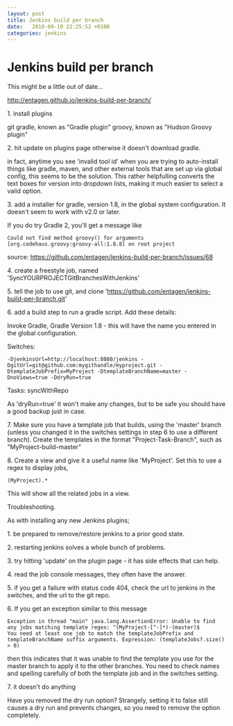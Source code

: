 ```yaml
---
layout: post
title: Jenkins build per branch
date:   2018-09-19 22:25:52 +0100
categories: jenkins
---
```

Jenkins build per branch
========================

This might be a little out of date...

<http://entagen.github.io/jenkins-build-per-branch/>

1\. install plugins

git gradle, known as \"Gradle plugin\" groovy, known as \"Hudson Groovy
plugin\"

2\. hit update on plugins page otherwise it doesn't download gradle.

in fact, anytime you see 'invalid tool id' when you are trying to
auto-install things like gradle, maven, and other external tools that
are set up via global config, this seems to be the solution. This rather
helpfulling converts the text boxes for version into dropdown lists,
making it much easier to select a valid option.

3\. add a installer for gradle, version 1.8, in the global system
configuration. It doesn't seem to work with v2.0 or later.

If you do try Gradle 2, you'll get a message like

    Could not find method groovy() for arguments [org.codehaus.groovy:groovy-all:1.8.8] on root project

source: <https://github.com/entagen/jenkins-build-per-branch/issues/68>

4\. create a freestyle job, named 'SyncYOURPROJECTGitBranchesWithJenkins'

5\. tell the job to use git, and clone
'https://github.com/entagen/jenkins-build-per-branch.git'

6\. add a build step to run a gradle script. Add these details:

Invoke Gradle, Gradle Version 1.8 - this will have the name you entered
in the global configuration.

Switches:

    -DjenkinsUrl=http://localhost:8080/jenkins -DgitUrl=git@github.com:mygithandle/myproject.git -DtemplateJobPrefix=MyProject -DtemplateBranchName=master -DnoViews=true -DdryRun=true

Tasks: syncWithRepo

As 'dryRun=true' it won't make any changes, but to be safe you should
have a good backup just in case.

7\. Make sure you have a template job that builds, using the 'master'
branch (unless you changed it in the switches settings in step 6 to use
a different branch). Create the templates in the format
\"Project-Task-Branch\", such as \"MyProject-build-master\"

8\. Create a view and give it a useful name like 'MyProject'. Set this to
use a regex to display jobs,

    (MyProject).*

This will show all the related jobs in a view.

Troubleshooting.

As with installing any new Jenkins plugins;

1\. be prepared to remove/restore jenkins to a prior good state.

2\. restarting jenkins solves a whole bunch of problems.

3\. try hitting 'update' on the plugin page - it has side effects that
can help.

4\. read the job console messages, they often have the answer.

5\. if you get a failure with status code 404, check the url to jenkins
in the switches, and the url to the git repo.

6\. If you get an exception similar to this message

    Exception in thread "main" java.lang.AssertionError: Unable to find any jobs matching template regex: ^(MyProject-[^-]*)-(master)$
    You need at least one job to match the templateJobPrefix and templateBranchName suffix arguments. Expression: (templateJobs?.size() > 0)

then this indicates that it was unable to find the template you use for
the master branch to apply it to the other branches. You need to check
names and spelling carefully of both the template job and in the
switches setting.

7\. it doesn't do anything

Have you removed the dry run option? Strangely, setting it to false
still causes a dry run and prevents changes, so you need to remove the
option completely.
